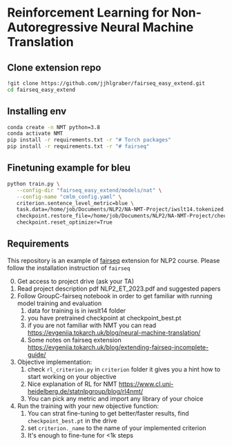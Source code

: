 # Reinforcement Learning for Non-Autoregressive Neural Machine Translation

## Clone extension repo
```sh
!git clone https://github.com/jjhlgraber/fairseq_easy_extend.git
cd fairseq_easy_extend
```

## Installing env
```sh
conda create -n NMT python=3.8
conda activate NMT
pip install -r requirements.txt -r "# Torch packages"
pip install -r requirements.txt -r "# fairseq"
```

## Finetuning example for bleu
```sh
python train.py \
   --config-dir "fairseq_easy_extend/models/nat" \
   --config-name "cmlm_config.yaml" \
   criterion.sentence_level_metric=blue \
   task.data=/home/job/Documents/NLP2/NA-NMT-Project/iwslt14.tokenized.de-en \
   checkpoint.restore_file=/home/job/Documents/NLP2/NA-NMT-Project/checkpoint_best.pt \
   checkpoint.reset_optimizer=True
```

## Requirements

This repository is an example of [fairseq](https://github.com/facebookresearch/fairseq) extension for NLP2 course. 
Please follow the installation instruction of `fairseq`

0. Get access to project drive (ask your TA)
1. Read project description pdf NLP2_ET_2023.pdf and suggested papers
2. Follow GroupC-fairseq notebook in order to get familiar with running model training and evaluation
   1. data for training is in iwslt14 folder
   2. you have pretrained checkpoint at checkpoint_best.pt
   3. if you are not familiar with NMT you can read https://evgeniia.tokarch.uk/blog/neural-machine-translation/
   4. Some notes on fairseq extension https://evgeniia.tokarch.uk/blog/extending-fairseq-incomplete-guide/
3. Objective implementation:
   1. check `rl_criterion.py` in `criterion` folder it gives you a hint how to start working on your objective
   2. Nice explanation of RL for NMT https://www.cl.uni-heidelberg.de/statnlpgroup/blog/rl4nmt/
   3. You can pick any metric and import any library of your choice
4. Run the training with your new objective function:
   1. You can strat fine-tuning to get better/faster results, find `checkpoint_best.pt` in the drive
   2. set `criterion._name` to the name of your implemented criterion
   3. It's enough to fine-tune for <1k steps

